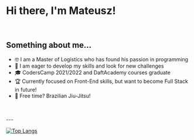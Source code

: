 # Hi there, I'm Mateusz!
<br/>

## Something about me...

- 🤓 I am a Master of Logistics who has found his passion in programming
- 👀 I am eager to develop my skills and look for new challenges
- 🎓 CodersCamp 2021/2022 and DaftAcademy courses graduate
- 🏆 Currently focused on Front-End skills, but want to become Full Stack in future!
- 🥋 Free time? Brazilian Jiu-Jitsu!
<br />
<br />
---


[![Top Langs](https://github-readme-stats.vercel.app/api/top-langs/?username=Arssin)](https://github.com/anuraghazra/github-readme-stats)